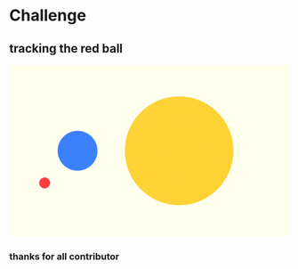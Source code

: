 # Challenge

## tracking the red ball

<div align="center">
  <img src=folder/1.gif width="720px"/>
</div>

### thanks for all contributor
